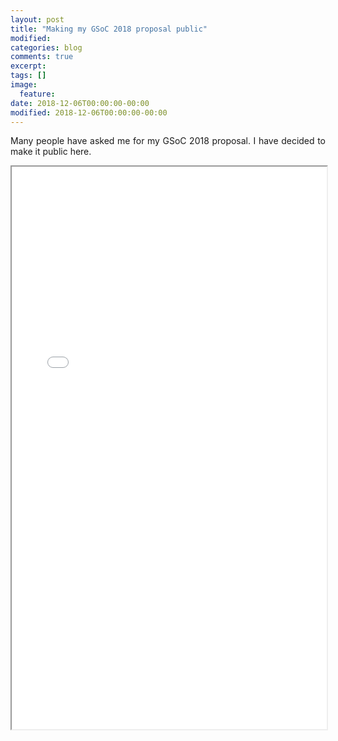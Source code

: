 ```yaml
---
layout: post
title: "Making my GSoC 2018 proposal public"
modified:
categories: blog
comments: true
excerpt:
tags: []
image:
  feature:
date: 2018-12-06T00:00:00-00:00
modified: 2018-12-06T00:00:00-00:00
---
```

<p align='justify'>Many people have asked me for my GSoC 2018 proposal. I have decided to make it public here.</p>
 <iframe src="/assets/docs/GSoC_Proposal_FreeType_2018[new_font_format_support].pdf" width="100%" height="900"></iframe> 

